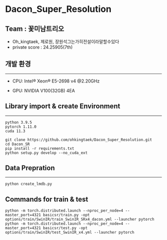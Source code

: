 # Dacon_Super_Resolution
## Team : 꽃미남트리오
- Oh_kingtaek, 제로원, 장원석그는가히전설이라말할수있다
- private score : 24.25905(7th)
## 개발 환경
---
- CPU: Intel® Xeon® E5-2698 v4 @2.20GHz

- GPU: NVIDIA V100(32GB) 4EA
## Library import & create Environment
---
```
python 3.9.5
pytorch 1.11.0
cuda 11.3
```
```
git clone https://github.com/ohkingtaek/Dacon_Super_Resolution.git
cd Dacon_SR
pip install -r requirements.txt
python setup.py develop --no_cuda_ext
```
## Data Prepration
---
```
python create_lmdb.py
```

## Commands for train & test
```
python -m torch.distributed.launch --nproc_per_node=4 --master_port=4321 basicsr/train.py -opt options/train/SwinIR/train_SwinIR_SRx4_dacon.yml --launcher pytorch
python -m torch.distributed.launch --nproc_per_node=4 --master_port=4321 basicsr/test.py -opt options/train/SwinIR/test_SwinIR_x4.yml --launcher pytorch
```
